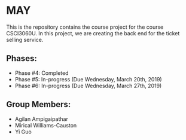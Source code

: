 # MAY
This is the repository contains the course project for the course CSCI3060U. In this project, we are creating the back end for the ticket selling service.

## Phases:
- Phase #4: Completed
- Phase #5: In-progress (Due Wednesday, March 20th, 2019)
- Phase #6: In-progress (Due Wednesday, March 27th, 2019)

## Group Members:
- Agilan Ampigaipathar
- Mirical Williams-Causton
- Yi Guo
